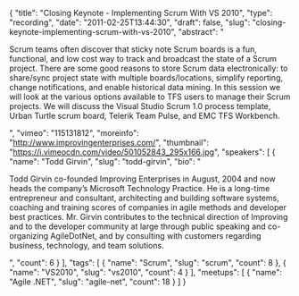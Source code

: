 {
  "title": "Closing Keynote - Implementing Scrum With VS 2010",
  "type": "recording",
  "date": "2011-02-25T13:44:30",
  "draft": false,
  "slug": "closing-keynote-implementing-scrum-with-vs-2010",
  "abstract": "<p>Scrum teams often discover that sticky note Scrum boards is a fun, functional, and low cost way to track and broadcast the state of a Scrum project. There are some good reasons to store Scrum data electronically: to share/sync project state with multiple boards/locations, simplify reporting, change notifications, and enable historical data mining. In this session we will look at the various options available to TFS users to manage their Scrum projects. We will discuss the Visual Studio Scrum 1.0 process template, Urban Turtle scrum board, Telerik Team Pulse, and EMC TFS Workbench.</p>",
  "vimeo": "115131812",
  "moreinfo": "http://www.improvingenterprises.com/",
  "thumbnail": "https://i.vimeocdn.com/video/501052843_295x166.jpg",
  "speakers": [
    {
      "name": "Todd Girvin",
      "slug": "todd-girvin",
      "bio": "<p>Todd Girvin co-founded Improving Enterprises in August, 2004 and now heads the company’s Microsoft Technology Practice. He is a long-time entrepreneur and consultant, architecting and building software systems, coaching and training scores of companies in agile methods and developer best practices. Mr. Girvin contributes to the technical direction of Improving and to the developer community at large through public speaking and co-organizing AgileDotNet, and by consulting with customers regarding business, technology, and team solutions.</p>",
      "count": 6
    }
  ],
  "tags": [
    {
      "name": "Scrum",
      "slug": "scrum",
      "count": 8
    },
    {
      "name": "VS2010",
      "slug": "vs2010",
      "count": 4
    }
  ],
  "meetups": [
    {
      "name": "Agile .NET",
      "slug": "agile-net",
      "count": 18
    }
  ]
}